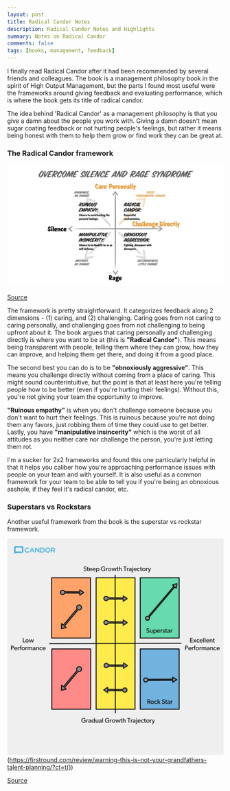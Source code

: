```yaml
---
layout: post
title: Radical Candor Notes
description: Radical Candor Notes and Highlights
summary: Notes on Radical Candor
comments: false
tags: [books, management, feedback]
---
```


I finally read Radical Candor after it had been recommended by several friends and colleagues. The book is a management philosophy book in the spirit of High Output Management, but the parts I found most useful were the frameworks around giving feedback and evaluating performance, which is where the book gets its title of radical candor.

The idea behind 'Radical Candor' as a management philosophy is that you give a damn about the people you work with. Giving a damn doesn't mean sugar coating feedback or not hurting people's feelings, but rather it means being honest with them to help them grow or find work they can be great at.

### The Radical Candor framework

![Radical Candor](/assets/images/radical-candor.jpeg)

[Source](https://www.linkedin.com/pulse/responding-bias-radical-candor-cautionary-tale-kim-malone-scott/)

The framework is pretty straightforward. It categorizes feedback along 2 dimensions - (1) caring, and (2) challenging. Caring goes from not caring to caring personally, and challenging goes from not challenging to being upfront about it. The book argues that caring personally and challenging directly is where you want to be at (this is **"Radical Candor"**). This means being transparent with people, telling them where they can grow, how they can improve, and helping them get there, and doing it from a good place.

The second best you can do is to be **"obnoxiously aggressive"**. This means you challenge directly without coming from a place of caring. This might sound counterintuitive, but the point is that at least here you're telling people how to be better (even if you're hurting their feelings). Without this, you're not giving your team the opportunity to improve.

**"Ruinous empathy"** is when you don't challenge someone because you don't want to hurt their feelings. This is ruinous because you're not doing them any favors, just robbing them of time they could use to get better. Lastly, you have **"manipulative insincerity"** which is the worst of all attitudes as you neither care nor challenge the person, you're just letting them rot.

I'm a sucker for 2x2 frameworks and found this one particularly helpful in that it helps you caliber how you're approaching performance issues with people on your team and with yourself. It is also useful as a common framework for your team to be able to tell you if you're being an obnoxious asshole, if they feel it's radical candor, etc.

### Superstars vs Rockstars

Another useful framework from the book is the superstar vs rockstar framework.

![Superstarts vs Rockstars](/assets/images/candor-performance.jpeg)(https://firstround.com/review/warning-this-is-not-your-grandfathers-talent-planning/?ct=t())

[Source](https://firstround.com/review/warning-this-is-not-your-grandfathers-talent-planning/?ct=t())
